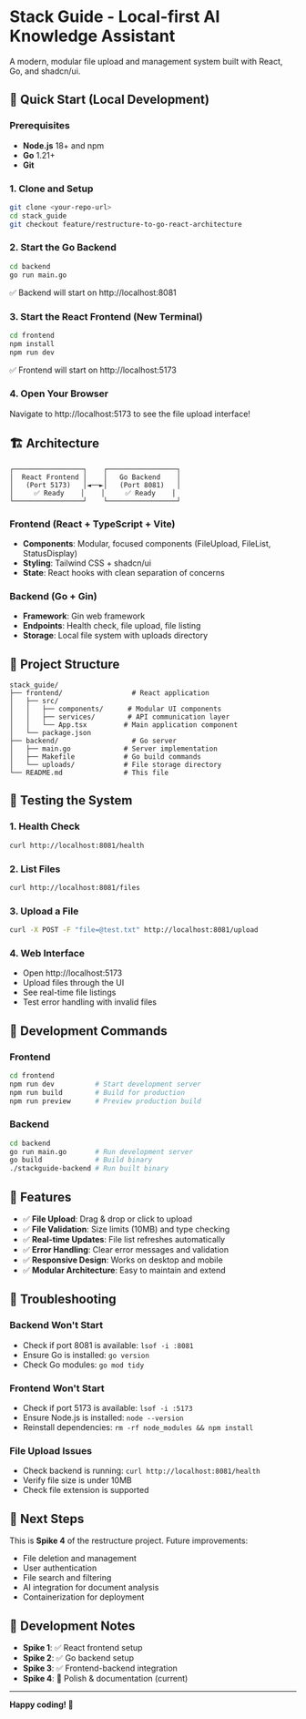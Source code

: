 # Stack Guide - Local-first AI Knowledge Assistant

A modern, modular file upload and management system built with React, Go, and shadcn/ui.

## 🚀 Quick Start (Local Development)

### Prerequisites
- **Node.js** 18+ and npm
- **Go** 1.21+
- **Git**

### 1. Clone and Setup
```bash
git clone <your-repo-url>
cd stack_guide
git checkout feature/restructure-to-go-react-architecture
```

### 2. Start the Go Backend
```bash
cd backend
go run main.go
```
✅ Backend will start on http://localhost:8081

### 3. Start the React Frontend (New Terminal)
```bash
cd frontend
npm install
npm run dev
```
✅ Frontend will start on http://localhost:5173

### 4. Open Your Browser
Navigate to http://localhost:5173 to see the file upload interface!

## 🏗️ Architecture

```
┌─────────────────┐    ┌─────────────────┐
│  React Frontend │    │   Go Backend    │
│   (Port 5173)   │◄──►│   (Port 8081)   │
│     ✅ Ready    │    │     ✅ Ready    │
└─────────────────┘    └─────────────────┘
```

### Frontend (React + TypeScript + Vite)
- **Components**: Modular, focused components (FileUpload, FileList, StatusDisplay)
- **Styling**: Tailwind CSS + shadcn/ui
- **State**: React hooks with clean separation of concerns

### Backend (Go + Gin)
- **Framework**: Gin web framework
- **Endpoints**: Health check, file upload, file listing
- **Storage**: Local file system with uploads directory

## 📁 Project Structure

```
stack_guide/
├── frontend/                 # React application
│   ├── src/
│   │   ├── components/      # Modular UI components
│   │   ├── services/        # API communication layer
│   │   └── App.tsx         # Main application component
│   └── package.json
├── backend/                  # Go server
│   ├── main.go             # Server implementation
│   ├── Makefile            # Go build commands
│   └── uploads/            # File storage directory
└── README.md               # This file
```

## 🧪 Testing the System

### 1. Health Check
```bash
curl http://localhost:8081/health
```

### 2. List Files
```bash
curl http://localhost:8081/files
```

### 3. Upload a File
```bash
curl -X POST -F "file=@test.txt" http://localhost:8081/upload
```

### 4. Web Interface
- Open http://localhost:5173
- Upload files through the UI
- See real-time file listings
- Test error handling with invalid files

## 🔧 Development Commands

### Frontend
```bash
cd frontend
npm run dev          # Start development server
npm run build        # Build for production
npm run preview      # Preview production build
```

### Backend
```bash
cd backend
go run main.go       # Run development server
go build             # Build binary
./stackguide-backend # Run built binary
```

## 🎯 Features

- ✅ **File Upload**: Drag & drop or click to upload
- ✅ **File Validation**: Size limits (10MB) and type checking
- ✅ **Real-time Updates**: File list refreshes automatically
- ✅ **Error Handling**: Clear error messages and validation
- ✅ **Responsive Design**: Works on desktop and mobile
- ✅ **Modular Architecture**: Easy to maintain and extend

## 🚨 Troubleshooting

### Backend Won't Start
- Check if port 8081 is available: `lsof -i :8081`
- Ensure Go is installed: `go version`
- Check Go modules: `go mod tidy`

### Frontend Won't Start
- Check if port 5173 is available: `lsof -i :5173`
- Ensure Node.js is installed: `node --version`
- Reinstall dependencies: `rm -rf node_modules && npm install`

### File Upload Issues
- Check backend is running: `curl http://localhost:8081/health`
- Verify file size is under 10MB
- Check file extension is supported

## 🔮 Next Steps

This is **Spike 4** of the restructure project. Future improvements:
- File deletion and management
- User authentication
- File search and filtering
- AI integration for document analysis
- Containerization for deployment

## 📝 Development Notes

- **Spike 1**: ✅ React frontend setup
- **Spike 2**: ✅ Go backend setup  
- **Spike 3**: ✅ Frontend-backend integration
- **Spike 4**: 🔄 Polish & documentation (current)

---

**Happy coding! 🎉**